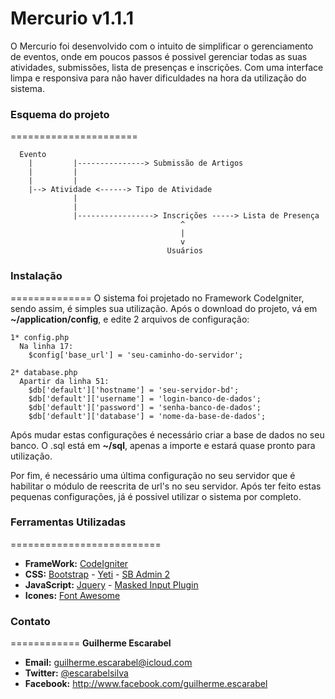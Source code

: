 # Mercurio v1.1.1
O Mercurio foi desenvolvido com o intuito de simplificar o gerenciamento de eventos, onde em poucos passos é possivel gerenciar todas as suas atividades, submissões, lista de presenças e inscrições. Com uma interface limpa e responsiva para não haver dificuldades na hora da utilização do sistema. 

### Esquema do projeto
======================
```
  Evento
    |         |---------------> Submissão de Artigos 
    |         |
    |         |
    |--> Atividade <------> Tipo de Atividade
              |
              |
              |-----------------> Inscrições -----> Lista de Presença
                                      ^
                                      |
                                      v
                                   Usuários
```

### Instalação
==============
O sistema foi projetado no Framework CodeIgniter, sendo assim, é simples sua utilização. Após o download do projeto, vá em **~/application/config**, e edite 2 arquivos de configuração:
```
1* config.php
  Na linha 17: 
    $config['base_url'] = 'seu-caminho-do-servidor';
```
```
2* database.php
  Apartir da linha 51:
    $db['default']['hostname'] = 'seu-servidor-bd'; 
    $db['default']['username'] = 'login-banco-de-dados'; 
    $db['default']['password'] = 'senha-banco-de-dados'; 
    $db['default']['database'] = 'nome-da-base-de-dados';
```
Após mudar estas configurações é necessário criar a base de dados no seu banco. O .sql está em **~/sql**, apenas a importe e estará quase pronto para utilização.

Por fim, é necessário uma última configuração no seu servidor que é habilitar o módulo de reescrita de url's no seu servidor. Após ter feito estas pequenas configurações, já é possivel utilizar o sistema por completo.


### Ferramentas Utilizadas
==========================
- **FrameWork:** [CodeIgniter](https://ellislab.com/codeigniter)
- **CSS:** [Bootstrap](https://getbootstrap.com) - [Yeti](http://bootswatch.com/yeti) - [SB Admin 2](http://startbootstrap.com/template-overviews/sb-admin-2)
- **JavaScript:** [Jquery](http://jquery.com) - [Masked Input Plugin](http://digitalbush.com/projects/masked-input-plugin)
- **Icones:** [Font Awesome](http://fortawesome.github.io/Font-Awesome)


### Contato
============
**Guilherme Escarabel**
- **Email:** guilherme.escarabel@icloud.com
- **Twitter:** [@escarabelsilva](http://twitter.com/escarabelsilva)
- **Facebook:** http://www.facebook.com/guilherme.escarabel

